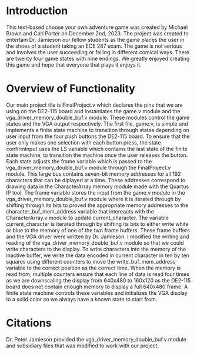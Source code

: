 # Introduction
This text-based choose your own adventure game was created by Michael Brown and Carl Porter on December 2nd, 2023. The project was created to entertain Dr. Jamieson our fellow students as the game places the user in the shoes of a student taking an ECE 287 exam. The game is not serious and involves the user succeeding or failing in different comical ways. There are twenty four game states with nine endings. We greatly enjoyed creating this game and hope that everyone that plays it enjoys it.
# Overview of Functionality
Our main project file is FinalProject.v which declares the pins that we are using on the DE2-115 board and instantiates the game.v module and the vga_driver_memory_double_buf.v module. These modules control the game states and the VGA output respectively. The first file, game.v, is simple and implements a finite state machine to transition through states depending on user input from the four push buttons the DE2-115 board. To ensure that the user only makes one selection with each button press, the state confirmInput uses the LS variable which contains the last state of the finite state machine, to transition the machine once the user releases the button. Each state adjusts the frame variable which is passed to the vga_driver_memory_double_buf.v module through the FinalProject.v module. This large bus contains seven-bit memory addresses for all 192 characters that can be diplayed at a time. These addresses correspond to drawing data in the CharacterArray memory module made with the Quartus IP tool. The frame variable stores the input from the game.v module in the vga_driver_memory_double_buf.v module where it is iterated through by shifting through its bits to proved the appropriate memory addresses to the character_buf_mem_address variable that intereacts with the CharacterArray.v module to update current_character. The variable current_character is iterated through by shifting its bits to either write white or blue to the memory of one of the two frame buffers. These frame buffers and the VGA driver were written by Dr. Jamieson. I modified the writing and reading of the vga_driver_memory_double_buf.v module so that we could write characters to the display. To write characters into the memory of the inactive buffer, we write the data encoded in current character in ten by ten squares using different counters to move the write_buf_mem_address variable to the correct position as the correct time. When the memory is read from, multiple counters ensure that each line of data is read four times as we are downscaling the display from 640x480 to 160x120 as the DE2-115 board does not contain enough memory to display a full 640x480 frame. A finite state machine controls these variables and initializes the VGA display to a solid color so we always have a known state to start from.
# Citations
Dr. Peter Jamieson provided the vga_driver_memory_double_buf.v module and subsidiary files that was modified to work with our project.